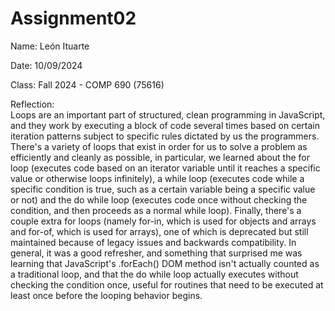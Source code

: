 # Assignment02


Name: León Ituarte<br/>


Date: 10/09/2024<br/>


Class: Fall 2024 - COMP 690 (75616)

Reflection: <br/>
Loops are an important part of structured, clean programming in JavaScript, and they work by executing a block of code several times based on certain iteration patterns subject to specific rules dictated by us the programmers. There's a variety of loops that exist in order for us to solve a problem as efficiently and cleanly as possible, in particular, we learned about the for loop (executes code based on an iterator variable until it reaches a specific value or otherwise loops infinitely), a while loop (executes code while a specific condition is true, such as a certain variable being a specific value or not) and the do while loop (executes code once without checking the condition, and then proceeds as a normal while loop). Finally, there's a couple extra for loops (namely for-in, which is used for objects and arrays and for-of, which is used for arrays), one of which is deprecated but still maintained because of legacy issues and backwards compatibility. In general, it was a good refresher, and something that surprised me was learning that JavaScript's .forEach() DOM method isn't actually counted as a traditional loop, and that the do while loop actually executes without checking the condition once, useful for routines that need to be executed at least once before the looping behavior begins.
